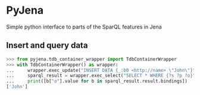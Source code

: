 # PyJena

Simple python interface to parts of the SparQL features in Jena

## Insert and query data

```python
>>> from pyjena.tdb_container_wrapper import TdbContainerWrapper
>>> with TdbContainerWrapper() as wrapper:
...     wrapper.exec_update("INSERT DATA {_:b0 <http://name> \"John\"}")
...     sparql_result = wrapper.exec_select("SELECT * WHERE {?s ?p ?o}") # doctest: +ELLIPSIS
...     print([b["o"].value for b in sparql_result.result.bindings])
['John']

```
